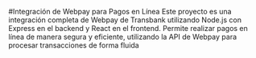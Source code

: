 #Integración de Webpay para Pagos en Línea
Este proyecto es una integración completa de Webpay de Transbank utilizando Node.js con Express en el backend y React en el frontend. Permite realizar pagos en línea de manera segura y eficiente, utilizando la API de Webpay para procesar transacciones de forma fluida
